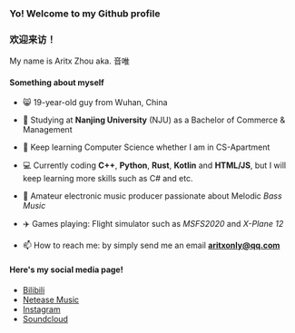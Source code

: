 ### Yo! Welcome to my Github profile

### 欢迎来访！

My name is Aritx Zhou aka. 音唯

#### Something about myself

- 😸 19-year-old guy from Wuhan, China

- 📖 Studying at **Nanjing University** (NJU) as a Bachelor of Commerce & Management

- 💪 Keep learning Computer Science whether I am in CS-Apartment

- 💻 Currently coding **C++**, **Python**, **Rust**, **Kotlin** and **HTML/JS**, but I will keep learning more skills such as C# and etc.

- 🎹 Amateur electronic music producer passionate about Melodic *Bass Music*

- ✈️ Games playing: Flight simulator such as *MSFS2020* and *X-Plane 12*

- 📫 How to reach me: by simply send me an email **aritxonly@qq.com**

#### Here's my social media page!

- [Bilibili](https://space.bilibili.com/283375530)
- [Netease Music](https://music.163.com/#/artist?id=34279798)
- [Instagram](https://www.instagram.com/aritxonly_music)
- [Soundcloud](https://soundcloud.com/aritx-zhou)


<!--
**AritxOnly/AritxOnly** is a ✨ _special_ ✨ repository because its `README.md` (this file) appears on your GitHub profile.

Here are some ideas to get you started:

- 🔭 I’m currently working on ...
- 🌱 I’m currently learning ...
- 👯 I’m looking to collaborate on ...
- 🤔 I’m looking for help with ...
- 💬 Ask me about ...
- 📫 How to reach me: ...
- 😄 Pronouns: ...
- ⚡ Fun fact: ...
-->
